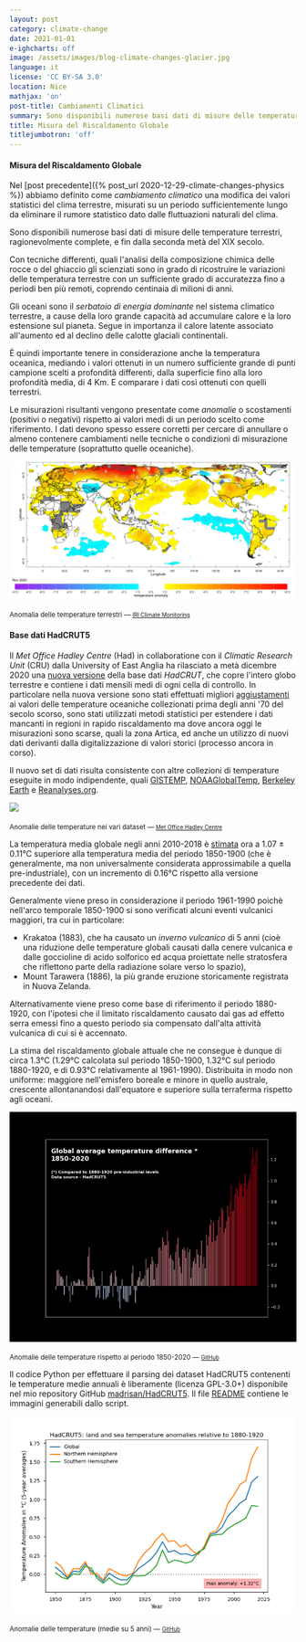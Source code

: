 ```yaml
---
layout: post
category: climate-change
date: 2021-01-01
e-ighcharts: off
image: /assets/images/blog-climate-changes-glacier.jpg
language: it
license: 'CC BY-SA 3.0'
location: Nice
mathjax: 'on'
post-title: Cambiamenti Climatici
summary: Sono disponibili numerose basi dati di misure delle temperature terrestri, ragionevolmente complete, e fin dalla seconda metà del XIX secolo. Il <i>Met Office Hadley Centre</i> in collaboratione con il <i>Climatic Research Unit</i> dalla University of East Anglia ha rilasciato a metà dicembre 2020 una nuova versione della base dati <i>HadCRUT</i>, che copre l'intero globo terrestre e contiene i dati mensili medi di ogni cella di controllo. In questo post visualizziamo questo dataset e calcoliamo una stima del riscaldamento globale attuale.
title: Misura del Riscaldamento Globale
titlejumbotron: 'off'
---
```

#### Misura del Riscaldamento Globale

Nel [post precedente]({% post_url 2020-12-29-climate-changes-physics %})
abbiamo definito come *cambiamento climatico* una modifica dei valori statistici del clima
terrestre, misurati su un periodo sufficientemente lungo da eliminare il rumore statistico
dato dalle fluttuazioni naturali del clima.

Sono disponibili numerose basi dati di misure delle temperature terrestri, ragionevolmente
complete, e fin dalla seconda metà del XIX secolo.

<div class="bd-callout bd-callout-info">
<p>
Con tecniche differenti, quali l'analisi della composizione chimica delle rocce o del ghiaccio
gli scienziati sono in grado di ricostruire le variazioni delle temperatura terrestre con un
sufficiente grado di accuratezza fino a periodi ben più remoti, coprendo centinaia di milioni
di anni.
</p>
</div>

Gli oceani sono il *serbatoio di energia dominante* nel sistema climatico terrestre, a cause della
loro grande capacità ad accumulare calore e la loro estensione sul pianeta.
Segue in importanza il calore latente associato all'aumento ed al declino delle calotte glaciali
continentali.

È quindi importante tenere in considerazione anche la temperatura oceanica, mediando i valori
ottenuti in un numero sufficiente grande di punti campione scelti a profondità differenti, dalla
superficie fino alla loro profondità media, di 4 Km.
E comparare i dati così ottenuti con quelli terrestri.

Le misurazioni risultanti vengono presentate come *anomalie* o scostamenti (positivi o
negativi) rispetto ai valori medi di un periodo scelto come riferimento.
I dati devono spesso essere corretti per cercare di annullare o almeno contenere cambiamenti nelle
tecniche o condizioni di misurazione delle temperature (soprattutto quelle oceaniche).

<picture>
    <img src="/assets/images/blog-monthly-surface-air-temperature-anomaly.png"
         class="mx-auto d-block img-fluid pt-3">
</picture>
<p class="text-center pt-3 pb-3">
    <small>
       Anomalia delle temperature terrestri &mdash;
       <a href="http://iridl.ldeo.columbia.edu/maproom/Global/Atm_Temp/Anomaly.html">
          <small>IRI Climate Monitoring</small></a>
    </small>
</p>

#### Base dati HadCRUT5

Il *Met Office Hadley Centre* (Had) in collaboratione con il *Climatic Research Unit* (CRU) dalla
University of East Anglia ha rilasciato a metà dicembre 2020 una
[nuova versione](https://www.metoffice.gov.uk/hadobs/hadcrut5/) della base dati *HadCRUT*, che
copre l'intero globo terrestre e contiene i dati mensili medi di ogni cella di controllo.
In particolare nella nuova versione sono stati effettuati migliori
[aggiustamenti](https://www.metoffice.gov.uk/hadobs/hadsst4/) ai valori delle temperature oceaniche
collezionati prima degli anni '70 del secolo scorso, sono stati utilizzati metodi statistici per
estendere i dati mancanti in regioni in rapido riscaldamento ma dove ancora oggi le misurazioni
sono scarse, quali la zona Artica, ed anche un utilizzo di nuovi dati derivanti dalla
digitalizzazione di valori storici (processo ancora in corso).

Il nuovo set di dati risulta consistente con altre collezioni di temperature eseguite in modo
indipendente, quali [GISTEMP](https://data.giss.nasa.gov/gistemp/),
[NOAAGlobalTemp](https://www.ncdc.noaa.gov/data-access/marineocean-data/noaa-global-surface-temperature-noaaglobaltemp),
[Berkeley Earth](http://berkeleyearth.org/) e [Reanalyses.org](https://reanalyses.org/).

<picture>
    <img src="https://www.metoffice.gov.uk/hadobs/hadcrut5/figures/HadCRUT5_figure_7.png"
         class="mx-auto d-block img-fluid">
</picture>
<p class="text-center pb-2">
    <small>
        Anomalie delle temperature nei vari dataset &mdash;
        <a href="https://www.metoffice.gov.uk/hadobs/hadcrut5/">
           <small>Met Office Hadley Centre</small></a>
    </small>
</p>

La temperatura media globale negli anni 2010-2018 è
[stimata](https://www.metoffice.gov.uk/about-us/press-office/news/weather-and-climate/2020/hadcrut5-announcement)
ora a 1.07 ± 0.11°C superiore alla temperatura media del periodo 1850-1900
(che è generalmente, ma non universalmente considerata approssimabile a quella pre-industriale),
con un incremento di 0.16°C rispetto alla versione precedente dei dati.

Generalmente viene preso in considerazione il periodo 1961-1990 poichè nell'arco temporale
1850-1900 si sono verificati alcuni eventi vulcanici maggiori, tra cui in particolare:
 * Krakatoa (1883), che ha causato un *inverno vulcanico* di 5 anni (cioè una riduzione delle
   temperature globali causati dalla cenere vulcanica e dalle goccioline di acido solforico
   ed acqua proiettate nelle stratosfera che riflettono parte della radiazione solare verso
   lo spazio),
 * Mount Tarawera (1886), la più grande eruzione storicamente registrata in Nuova Zelanda.

Alternativamente viene preso come base di riferimento il periodo 1880-1920,
con l'ipotesi che il limitato riscaldamento causato dai gas ad effetto serra emessi fino a
questo periodo sia compensato dall'alta attività vulcanica di cui si è accennato.

<div class="bd-callout bd-callout-warning">
<p>
La stima del riscaldamento globale attuale che ne consegue è dunque di circa 1.3°C
(1.29°C calcolata sul periodo 1850-1900,
 1.32°C sul periodo 1880-1920, e di
 0.93°C relativamente al 1961-1990).
Distribuita in modo non uniforme: maggiore nell'emisfero boreale e minore in quello australe,
crescente allontanandosi dall'equatore e superiore sulla terraferma rispetto agli oceani.
</p>
</div>

<picture>
    <img src="https://github.com/madrisan/HadCRUT5/raw/main/plots/HadCRUT5-global-1880-1920.png"
         alt="Global average temperature difference 1850-2020"
         class="mx-auto d-block img-fluid pt-3 pb-2">
</picture>
<p class="text-center pb-2">
    <small>
        Anomalie delle temperature rispetto al periodo 1850-2020 &mdash;
        <a href="ihttps://github.com/madrisan/HadCRUT5/">
           <small>GitHub</small></a>
    </small>
</p>

<div class="bd-callout bd-callout-info">
<p>
Il codice Python per effettuare il parsing dei dataset HadCRUT5 contenenti le temperature medie
annuali è liberamente (licenza GPL-3.0+) disponibile nel mio repository GitHub
<a href="https://github.com/madrisan/HadCRUT5/">
madrisan/HadCRUT5</a>. Il file
<a href="https://github.com/madrisan/HadCRUT5/blob/main/README.md">README</a> contiene le immagini
generabili dallo script.
</p>
</div>

<picture>
    <img src="https://github.com/madrisan/HadCRUT5/raw/main/plots/HadCRUT5-1880-1920-smoother.png"
         alt="HadCRUT5 1880-1920 based with 5-years averages"
         class="mx-auto d-block img-fluid">
</picture>
<p class="text-center">
    <small>
        Anomalie delle temperature (medie su 5 anni) &mdash;
        <a href="https://github.com/madrisan/HadCRUT5/">
           <small>GitHub</small></a>
    </small>
</p>
